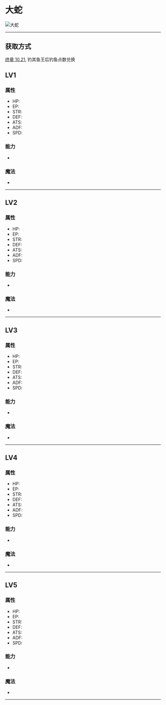 # 大蛇

![大蛇](../images/quartz_大蛇.png.md#大蛇)

---

## 获取方式

[终章 10.21](/game/TheLegendOfHeroes/SenNoKiseki/chapters/chapter_final/README.md#大蛇), 钓其鱼王后钓鱼点数兑换

## LV1

### 属性


- HP: 
- EP: 
- STR: 
- DEF: 
- ATS: 
- ADF: 
- SPD: 

### 能力

- 

### 魔法

- 

---

## LV2

### 属性


- HP: 
- EP: 
- STR: 
- DEF: 
- ATS: 
- ADF: 
- SPD: 

### 能力

- 

### 魔法

- 

---

## LV3

### 属性


- HP: 
- EP: 
- STR: 
- DEF: 
- ATS: 
- ADF: 
- SPD: 

### 能力

- 

### 魔法

- 

---

## LV4

### 属性


- HP: 
- EP: 
- STR: 
- DEF: 
- ATS: 
- ADF: 
- SPD: 

### 能力

- 

### 魔法

- 

---

## LV5

### 属性


- HP: 
- EP: 
- STR: 
- DEF: 
- ATS: 
- ADF: 
- SPD: 

### 能力

- 

### 魔法

- 

---